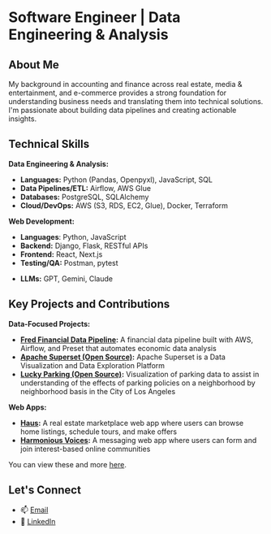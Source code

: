 # Software Engineer | Data Engineering & Analysis

## About Me
My background in accounting and finance across real estate, media & entertainment, and e-commerce provides a strong foundation for understanding business needs and translating them into technical solutions. I'm passionate about building data pipelines and creating actionable insights.

## Technical Skills 

**Data Engineering & Analysis:**

* **Languages:** Python (Pandas, Openpyxl), JavaScript, SQL
* **Data Pipelines/ETL:** Airflow, AWS Glue
* **Databases:** PostgreSQL, SQLAlchemy
* **Cloud/DevOps:** AWS (S3, RDS, EC2, Glue), Docker, Terraform

**Web Development:**

* **Languages**: Python, JavaScript
* **Backend:** Django, Flask, RESTful APIs
* **Frontend:** React, Next.js
* **Testing/QA:** Postman, pytest

- **LLMs:** GPT, Gemini, Claude

## Key Projects and Contributions

**Data-Focused Projects:**

* **[Fred Financial Data Pipeline](https://github.com/eulloa10/financial-data-pipeline):** A financial data pipeline built with AWS, Airflow, and Preset that automates economic data analysis
* **[Apache Superset (Open Source)](https://github.com/apache/superset):**  Apache Superset is a Data Visualization and Data Exploration Platform 
* **[Lucky Parking (Open Source)](https://github.com/eulloa10/lucky-parking):** Visualization of parking data to assist in understanding of the effects of parking policies on a neighborhood by neighborhood basis in the City of Los Angeles

**Web Apps:**
* **[Haus](https://github.com/eulloa10/haus):** A real estate marketplace web app where users can browse home listings, schedule tours, and make offers
* **[Harmonious Voices](https://github.com/eulloa10/harmonious-voices):** A messaging web app where users can form and join interest-based online communities 

You can view these and more [here](https://edgarulloa.vercel.app/).

## Let's Connect
- 📫 [Email](mailto:edgar.ulloa.careers+gh@gmail.com)
- 🔗 [LinkedIn](https://www.linkedin.com/in/edgarulloa/)
